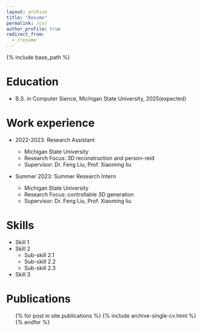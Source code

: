 ```yaml
---
layout: archive
title: "Resume"
permalink: /cv/
author_profile: true
redirect_from:
  - /resume
---
```


{% include base_path %}

Education
======
* B.S. in Computer Sience, Michigan State University, 2025(expected)


Work experience
======
* 2022-2023: Research Assistant
  * Michigan State University
  * Research Focus: 3D reconstruction and person-reid
  * Supervisor: Dr. Feng Liu, Prof. Xiaoming liu

* Summer 2023: Summer Research Intern 
  * Michigan State University
  * Research Focus: controllable 3D generation
  * Supervisor: Dr. Feng Liu, Prof. Xiaoming liu
  
Skills
======
* Skill 1
* Skill 2
  * Sub-skill 2.1
  * Sub-skill 2.2
  * Sub-skill 2.3
* Skill 3

Publications
======
  <ul>{% for post in site.publications %}
    {% include archive-single-cv.html %}
  {% endfor %}</ul>
  

  

  

